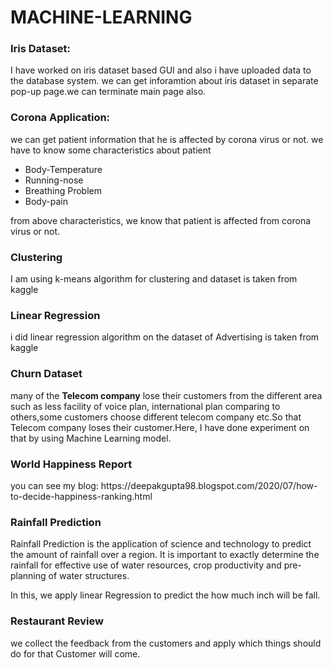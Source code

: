 # MACHINE-LEARNING
 <h3>Iris Dataset:</h3>
<p> I have worked on iris dataset based GUI and also i  have uploaded data to the database system. we can get inforamtion about iris dataset in separate pop-up page.we can terminate main page also.</p>

 <h3> Corona Application: </h3>
   <p>we can get patient information that he is affected by corona virus or not. we have to know  some characteristics about patient
      <ul>
       <li> Body-Temperature</li>
       <li> Running-nose </li>
       <li> Breathing Problem </li>
       <li> Body-pain </li>
       </ul>
    from above characteristics, we know that patient is affected from corona virus or not.
<h3> Clustering </h3>
 <p> I am using k-means algorithm for clustering and dataset is taken from kaggle</p>
<h3> Linear Regression </h3>
 <p> i did linear regression algorithm on the dataset of Advertising is taken from kaggle </p>
<h3> Churn Dataset </h3>
<p> many of the <b>Telecom company</b> lose their customers from the different area such as less facility of voice plan, international plan comparing to others,some customers choose different telecom company etc.So that Telecom company loses their customer.Here, I have done experiment on that by using Machine Learning model.</p>
<h3>World Happiness Report </h3>
<p>you can see my blog: https://deepakgupta98.blogspot.com/2020/07/how-to-decide-happiness-ranking.html </p>
<h3>Rainfall Prediction</h3>
<p>Rainfall Prediction is the application of science and technology to predict the amount of rainfall over a region. It is important to exactly determine the rainfall for effective use of water resources, crop productivity and pre-planning of water structures.</p>
<p>In this, we apply linear Regression to predict the how much inch will be fall.</p>
<h3>Restaurant Review </h3>
<p>we collect the feedback from the customers and apply which things should do for that Customer will come.</p>
